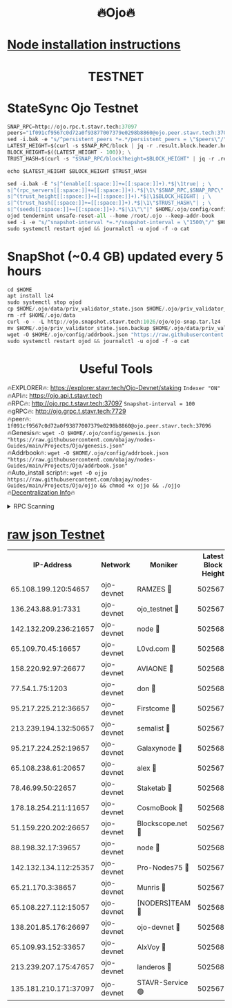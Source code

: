 <h1 align="center"> 🔥Ojo🔥</h1>

[Node installation instructions](https://github.com/obajay/nodes-Guides/tree/main/Projects/Ojo)
=

<h1 align="center"> TESTNET</h1>

# StateSync Ojo Testnet
```python
SNAP_RPC=http://ojo.rpc.t.stavr.tech:37097
peers="1f091cf9567c0d72a0f93877007379e0298b8860@ojo.peer.stavr.tech:37096"
sed -i.bak -e "s/^persistent_peers *=.*/persistent_peers = \"$peers\"/" $HOME/.ojo/config/config.toml
LATEST_HEIGHT=$(curl -s $SNAP_RPC/block | jq -r .result.block.header.height); \
BLOCK_HEIGHT=$((LATEST_HEIGHT - 100)); \
TRUST_HASH=$(curl -s "$SNAP_RPC/block?height=$BLOCK_HEIGHT" | jq -r .result.block_id.hash)

echo $LATEST_HEIGHT $BLOCK_HEIGHT $TRUST_HASH

sed -i.bak -E "s|^(enable[[:space:]]+=[[:space:]]+).*$|\1true| ; \
s|^(rpc_servers[[:space:]]+=[[:space:]]+).*$|\1\"$SNAP_RPC,$SNAP_RPC\"| ; \
s|^(trust_height[[:space:]]+=[[:space:]]+).*$|\1$BLOCK_HEIGHT| ; \
s|^(trust_hash[[:space:]]+=[[:space:]]+).*$|\1\"$TRUST_HASH\"| ; \
s|^(seeds[[:space:]]+=[[:space:]]+).*$|\1\"\"|" $HOME/.ojo/config/config.toml
ojod tendermint unsafe-reset-all --home /root/.ojo --keep-addr-book
sed -i -e "s/^snapshot-interval *=.*/snapshot-interval = \"1500\"/" $HOME/.ojo/config/app.toml
sudo systemctl restart ojod && journalctl -u ojod -f -o cat
```
# SnapShot (~0.4 GB) updated every 5 hours
```python
cd $HOME
apt install lz4
sudo systemctl stop ojod
cp $HOME/.ojo/data/priv_validator_state.json $HOME/.ojo/priv_validator_state.json.backup
rm -rf $HOME/.ojo/data
curl -o - -L http://ojo.snapshot.stavr.tech:1026/ojo/ojo-snap.tar.lz4 | lz4 -c -d - | tar -x -C $HOME/.ojo --strip-components 2
mv $HOME/.ojo/priv_validator_state.json.backup $HOME/.ojo/data/priv_validator_state.json
wget -O $HOME/.ojo/config/addrbook.json "https://raw.githubusercontent.com/obajay/nodes-Guides/main/Projects/Ojo/addrbook.json"
sudo systemctl restart ojod && journalctl -u ojod -f -o cat
```
 <h1 align="center"> Useful Tools</h1>

🔥EXPLORER🔥:        https://explorer.stavr.tech/Ojo-Devnet/staking        `Indexer "ON"` \
🔥API🔥:                     https://ojo.api.t.stavr.tech \
🔥RPC🔥:                    http://ojo.rpc.t.stavr.tech:37097              `Snapshot-interval = 100` \
🔥gRPC🔥:                  http://ojo.grpc.t.stavr.tech:7729 \
🔥peer🔥:                   `1f091cf9567c0d72a0f93877007379e0298b8860@ojo.peer.stavr.tech:37096` \
🔥Genesis🔥:    ```wget -O $HOME/.ojo/config/genesis.json "https://raw.githubusercontent.com/obajay/nodes-Guides/main/Projects/Ojo/genesis.json"``` \
🔥Addrbook🔥:    ```wget -O $HOME/.ojo/config/addrbook.json "https://raw.githubusercontent.com/obajay/nodes-Guides/main/Projects/Ojo/addrbook.json"``` \
🔥Auto_install script🔥: ```wget -O ojjo https://raw.githubusercontent.com/obajay/nodes-Guides/main/Projects/Ojo/ojjo && chmod +x ojjo && ./ojjo``` \
🔥[Decentralization Info](https://github.com/obajay/StateSync-snapshots/tree/main/Projects/Ojo/Decentralization)🔥



<details>
<summary>RPC Scanning</summary>

<h2 align="center"> We scan nodes in real time every 4 hours. And we provide the final result of RPC endpoints.
We cannot influence the operation of these nodes in any way. </h2>


```python
If Voting Power is higher than 0 --> then the Node is a validator of the network and may be subject to attack and be a potential threat to the chain.
```
```python
We marked such validators with a red symbol
```

</details>

[raw json Testnet](https://rpc-check.ojot.stavr.tech/ojot/rpc-ojot-result.json)
=


<table><tr><th>IP-Address</th><th>Network</th><th>Moniker</th><th>Latest Block Height</th><th>Earliest Block Height</th><th>Catching Up</th><th>Tx Index</th><th>Voting Power</th><th>Scan Time</th></tr><tr><td>65.108.199.120:54657</td><td>ojo-devnet</td><td>RAMZES 🔴</td><td>5025678</td><td>306156</td><td>False</td><td>on</td><td>15420</td><td>2024-01-18T20:29:00.956206512UTC</td></tr><tr><td>136.243.88.91:7331</td><td>ojo-devnet</td><td>ojo_testnet 🔴</td><td>5025679</td><td>308845</td><td>False</td><td>on</td><td>1000</td><td>2024-01-18T20:29:07.403030051UTC</td></tr><tr><td>142.132.209.236:21657</td><td>ojo-devnet</td><td>node 🔴</td><td>5025682</td><td>350001</td><td>False</td><td>on</td><td>1999</td><td>2024-01-18T20:29:23.170990549UTC</td></tr><tr><td>65.109.70.45:16657</td><td>ojo-devnet</td><td>L0vd.com 🔴</td><td>5025684</td><td>695918</td><td>False</td><td>off</td><td>998</td><td>2024-01-18T20:29:34.368155914UTC</td></tr><tr><td>158.220.92.97:26677</td><td>ojo-devnet</td><td>AVIAONE 🔴</td><td>5025681</td><td>2754001</td><td>False</td><td>on</td><td>19926</td><td>2024-01-18T20:29:18.023075576UTC</td></tr><tr><td>77.54.1.75:1203</td><td>ojo-devnet</td><td>don 🔴</td><td>5025682</td><td>2906401</td><td>False</td><td>on</td><td>10</td><td>2024-01-18T20:29:26.143805250UTC</td></tr><tr><td>95.217.225.212:36657</td><td>ojo-devnet</td><td>Firstcome 🔴</td><td>5025679</td><td>2985946</td><td>False</td><td>on</td><td>13566</td><td>2024-01-18T20:29:07.077063572UTC</td></tr><tr><td>213.239.194.132:50657</td><td>ojo-devnet</td><td>semalist 🔴</td><td>5025678</td><td>3223522</td><td>False</td><td>on</td><td>21037</td><td>2024-01-18T20:29:01.249528579UTC</td></tr><tr><td>95.217.224.252:19657</td><td>ojo-devnet</td><td>Galaxynode 🔴</td><td>5025683</td><td>3685492</td><td>False</td><td>on</td><td>11888</td><td>2024-01-18T20:29:31.160623200UTC</td></tr><tr><td>65.108.238.61:20657</td><td>ojo-devnet</td><td>alex 🔴</td><td>5025678</td><td>4158001</td><td>False</td><td>on</td><td>11359</td><td>2024-01-18T20:29:00.618130212UTC</td></tr><tr><td>78.46.99.50:22657</td><td>ojo-devnet</td><td>Staketab 🔴</td><td>5025684</td><td>4254801</td><td>False</td><td>on</td><td>1276</td><td>2024-01-18T20:29:34.654349799UTC</td></tr><tr><td>178.18.254.211:11657</td><td>ojo-devnet</td><td>CosmoBook 🔴</td><td>5025682</td><td>4392001</td><td>False</td><td>off</td><td>1057</td><td>2024-01-18T20:29:25.585977112UTC</td></tr><tr><td>51.159.220.202:26657</td><td>ojo-devnet</td><td>Blockscope.net 🔴</td><td>5025678</td><td>4425001</td><td>False</td><td>on</td><td>1730</td><td>2024-01-18T20:29:00.297463999UTC</td></tr><tr><td>88.198.32.17:39657</td><td>ojo-devnet</td><td>node 🔴</td><td>5025682</td><td>4710001</td><td>False</td><td>on</td><td>86914</td><td>2024-01-18T20:29:26.420476876UTC</td></tr><tr><td>142.132.134.112:25357</td><td>ojo-devnet</td><td>Pro-Nodes75 🔴</td><td>5025678</td><td>4925678</td><td>False</td><td>on</td><td>24651</td><td>2024-01-18T20:29:04.277988519UTC</td></tr><tr><td>65.21.170.3:38657</td><td>ojo-devnet</td><td>Munris 🔴</td><td>5025679</td><td>4925679</td><td>False</td><td>off</td><td>20123</td><td>2024-01-18T20:29:06.674454704UTC</td></tr><tr><td>65.108.227.112:15057</td><td>ojo-devnet</td><td>[NODERS]TEAM 🔴</td><td>5025683</td><td>4925683</td><td>False</td><td>off</td><td>9999</td><td>2024-01-18T20:29:31.506991603UTC</td></tr><tr><td>138.201.85.176:26697</td><td>ojo-devnet</td><td>ojo-devnet 🔴</td><td>5025683</td><td>4925683</td><td>False</td><td>on</td><td>1000024000</td><td>2024-01-18T20:29:33.947953086UTC</td></tr><tr><td>65.109.93.152:33657</td><td>ojo-devnet</td><td>AlxVoy 🔴</td><td>5025682</td><td>4943001</td><td>False</td><td>on</td><td>4491415</td><td>2024-01-18T20:29:22.878272404UTC</td></tr><tr><td>213.239.207.175:47657</td><td>ojo-devnet</td><td>landeros 🔴</td><td>5025681</td><td>4967924</td><td>False</td><td>off</td><td>11083</td><td>2024-01-18T20:29:18.334036558UTC</td></tr><tr><td>135.181.210.171:37097</td><td>ojo-devnet</td><td>STAVR-Service 🟢</td><td>5025678</td><td>5024201</td><td>False</td><td>on</td><td>0</td><td>2024-01-18T20:29:01.994185461UTC</td></tr></table>
